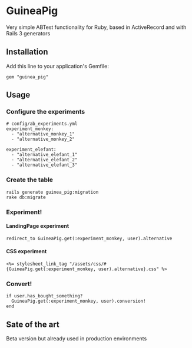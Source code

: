 # GuineaPig

Very simple ABTest functionality for Ruby, based in ActiveRecord and with Rails 3 generators

## Installation

Add this line to your application's Gemfile:

    gem "guinea_pig"

## Usage

### Configure the experiments

    # config/ab_experiments.yml
    experiment_monkey:
      - "alternative_monkey_1"
      - "alternative_monkey_2"

    experiment_elefant:
      - "alternative_elefant_1"
      - "alternative_elefant_2"
      - "alternative_elefant_3"

### Create the table

    rails generate guinea_pig:migration
    rake db:migrate

### Experiment!

#### LandingPage experiment

    redirect_to GuineaPig.get(:experiment_monkey, user).alternative

#### CSS experiment

    <%= stylesheet_link_tag "/assets/css/#{GuineaPig.get(:experiment_monkey, user).alternative}.css" %>

### Convert!

    if user.has_bought_something?
      GuineaPig.get(:experiment_monkey, user).conversion!
    end

## Sate of the art

Beta version but already used in production environments
